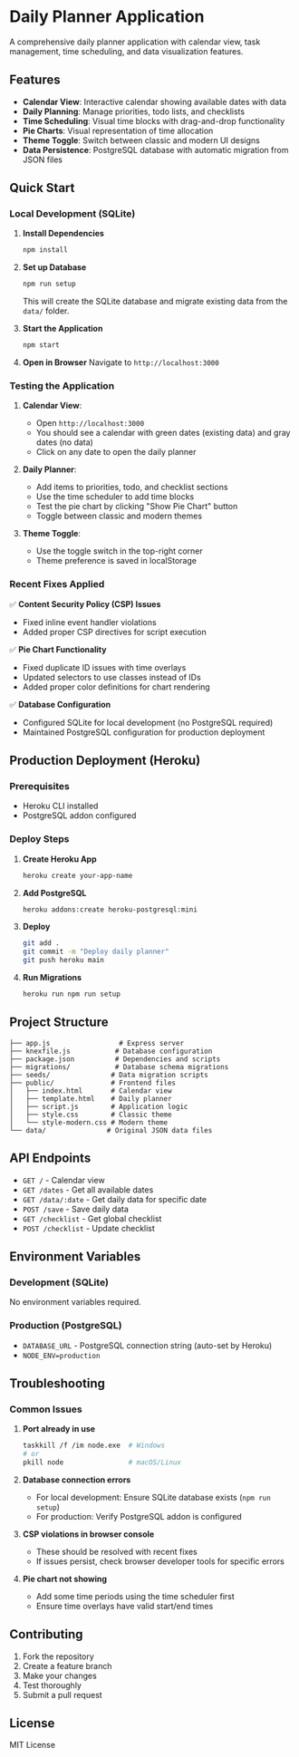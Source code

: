 # Daily Planner Application

A comprehensive daily planner application with calendar view, task management, time scheduling, and data visualization features.

## Features

- **Calendar View**: Interactive calendar showing available dates with data
- **Daily Planning**: Manage priorities, todo lists, and checklists
- **Time Scheduling**: Visual time blocks with drag-and-drop functionality
- **Pie Charts**: Visual representation of time allocation
- **Theme Toggle**: Switch between classic and modern UI designs
- **Data Persistence**: PostgreSQL database with automatic migration from JSON files

## Quick Start

### Local Development (SQLite)

1. **Install Dependencies**
   ```bash
   npm install
   ```

2. **Set up Database**
   ```bash
   npm run setup
   ```
   This will create the SQLite database and migrate existing data from the `data/` folder.

3. **Start the Application**
   ```bash
   npm start
   ```

4. **Open in Browser**
   Navigate to `http://localhost:3000`

### Testing the Application

1. **Calendar View**: 
   - Open `http://localhost:3000`
   - You should see a calendar with green dates (existing data) and gray dates (no data)
   - Click on any date to open the daily planner

2. **Daily Planner**:
   - Add items to priorities, todo, and checklist sections
   - Use the time scheduler to add time blocks
   - Test the pie chart by clicking "Show Pie Chart" button
   - Toggle between classic and modern themes

3. **Theme Toggle**:
   - Use the toggle switch in the top-right corner
   - Theme preference is saved in localStorage

### Recent Fixes Applied

✅ **Content Security Policy (CSP) Issues**
- Fixed inline event handler violations
- Added proper CSP directives for script execution

✅ **Pie Chart Functionality**
- Fixed duplicate ID issues with time overlays
- Updated selectors to use classes instead of IDs
- Added proper color definitions for chart rendering

✅ **Database Configuration**
- Configured SQLite for local development (no PostgreSQL required)
- Maintained PostgreSQL configuration for production deployment

## Production Deployment (Heroku)

### Prerequisites
- Heroku CLI installed
- PostgreSQL addon configured

### Deploy Steps

1. **Create Heroku App**
   ```bash
   heroku create your-app-name
   ```

2. **Add PostgreSQL**
   ```bash
   heroku addons:create heroku-postgresql:mini
   ```

3. **Deploy**
   ```bash
   git add .
   git commit -m "Deploy daily planner"
   git push heroku main
   ```

4. **Run Migrations**
   ```bash
   heroku run npm run setup
   ```

## Project Structure

```
├── app.js                 # Express server
├── knexfile.js           # Database configuration
├── package.json          # Dependencies and scripts
├── migrations/           # Database schema migrations
├── seeds/               # Data migration scripts
├── public/              # Frontend files
│   ├── index.html       # Calendar view
│   ├── template.html    # Daily planner
│   ├── script.js        # Application logic
│   ├── style.css        # Classic theme
│   └── style-modern.css # Modern theme
└── data/               # Original JSON data files
```

## API Endpoints

- `GET /` - Calendar view
- `GET /dates` - Get all available dates
- `GET /data/:date` - Get daily data for specific date
- `POST /save` - Save daily data
- `GET /checklist` - Get global checklist
- `POST /checklist` - Update checklist

## Environment Variables

### Development (SQLite)
No environment variables required.

### Production (PostgreSQL)
- `DATABASE_URL` - PostgreSQL connection string (auto-set by Heroku)
- `NODE_ENV=production`

## Troubleshooting

### Common Issues

1. **Port already in use**
   ```bash
   taskkill /f /im node.exe  # Windows
   # or
   pkill node                # macOS/Linux
   ```

2. **Database connection errors**
   - For local development: Ensure SQLite database exists (`npm run setup`)
   - For production: Verify PostgreSQL addon is configured

3. **CSP violations in browser console**
   - These should be resolved with recent fixes
   - If issues persist, check browser developer tools for specific errors

4. **Pie chart not showing**
   - Add some time periods using the time scheduler first
   - Ensure time overlays have valid start/end times

## Contributing

1. Fork the repository
2. Create a feature branch
3. Make your changes
4. Test thoroughly
5. Submit a pull request

## License

MIT License 